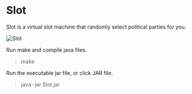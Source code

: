 Slot
====

Slot is a virtual slot machine that randomly select political parties for you.

<img src="https://raw2.github.com/easai/Slot/ballot/classes/slot.png" title="Slot" />

Run make and compile java files.
> make

Run the executable jar file, or click JAR file.
> java -jar Slot.jar
